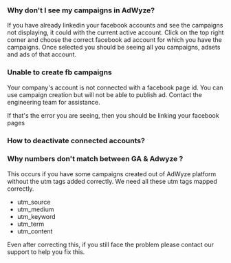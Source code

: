 ### Why don't I see my campaigns in AdWyze?

If you have already linkedin your facebook accounts and see the campaigns not displaying, it could with the current active account. Click on the top right corner and choose the correct facebook ad account for which you have the campaigns. Once selected you should be seeing all you campaigns, adsets and ads of that account.


### Unable to create fb campaigns

Your company's account is not connected with a facebook page id. You can use campaign creation but will not be able to publish ad. Contact the engineering team for assistance.

If that's the error you are seeing, then you should be linking your facebook pages


### How to deactivate connected accounts?


### Why numbers don't match between GA & Adwyze ?
This occurs if you have some campaigns created out of AdWyze platform without the utm tags added correctly. 
We need all these utm tags mapped correctly.

 - utm_source
 - utm_medium
 - utm_keyword
 - utm_term
 - utm_content


Even after correcting this, if you still face the problem please contact our support to help you fix this.
